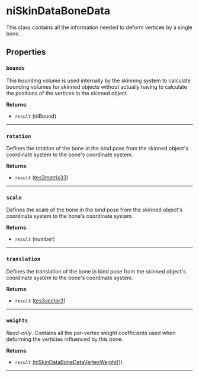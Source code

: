 # niSkinDataBoneData
<div class="search_terms" style="display: none">niskindatabonedata, skindatabonedata</div>

<!---
	This file is autogenerated. Do not edit this file manually. Your changes will be ignored.
	More information: https://github.com/MWSE/MWSE/tree/master/docs
-->

This class contains all the information needed to deform vertices by a single bone.

## Properties

### `bounds`
<div class="search_terms" style="display: none">bounds</div>

This bounding volume is used internally by the skinning system to calculate bounding volumes for skinned objects without actually having to calculate the positions of the vertices in the skinned object.

**Returns**:

* `result` (niBound)

***

### `rotation`
<div class="search_terms" style="display: none">rotation</div>

Defines the rotation of the bone in the bind pose from the skinned object's coordinate system to the bone's coordinate system.

**Returns**:

* `result` ([tes3matrix33](../../types/tes3matrix33))

***

### `scale`
<div class="search_terms" style="display: none">scale</div>

Defines the scale of the bone in the bind pose from the skinned object's coordinate system to the bone's coordinate system.

**Returns**:

* `result` (number)

***

### `translation`
<div class="search_terms" style="display: none">translation</div>

Defines the translation of the bone in bind pose from the skinned object's coordinate system to the bone's coordinate system.

**Returns**:

* `result` ([tes3vector3](../../types/tes3vector3))

***

### `weights`
<div class="search_terms" style="display: none">weights</div>

*Read-only*. Contains all the per-vertex weight coefficients used when deforming the verticies influenced by this bone.

**Returns**:

* `result` ([niSkinDataBoneDataVertexWeight](../../types/niSkinDataBoneDataVertexWeight)[])

***


